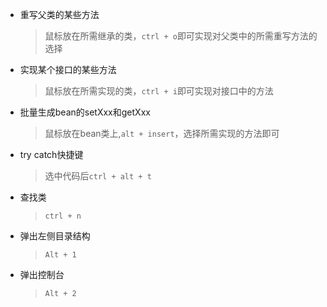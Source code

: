 - 重写父类的某些方法
  > 鼠标放在所需继承的类，`ctrl + o`即可实现对父类中的所需重写方法的选择
- 实现某个接口的某些方法
  > 鼠标放在所需实现的类，`ctrl + i`即可实现对接口中的方法
- 批量生成bean的setXxx和getXxx
  > 鼠标放在bean类上,`alt + insert`，选择所需实现的方法即可
- try catch快捷键
  > 选中代码后`ctrl + alt + t`
- 查找类
  > `ctrl + n`
- 弹出左侧目录结构
  > `Alt + 1`
- 弹出控制台
  > `Alt + 2` 
